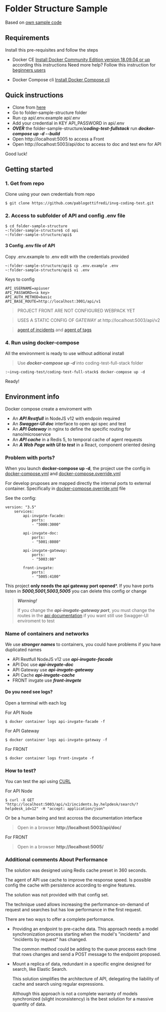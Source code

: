 # Folder Structure Sample

Based on [own sample code](https://github.com/pablogottifredi/some-coding-test/tree/master/coding-test-fullstack)

## Requirements

Install this pre-requisites and follow the steps

* Docker CE
[Install Docker Community Edition version 18.09.04 or up](https://docs.docker.com/install/linux/docker-ce/ubuntu/) according this instructions
Need more help? Follow this instruction for [beginners users](https://github.com/pablogottifredi/invg-coding-test/blob/master/docker-beginner-install.md)

* Docker Compose cli
[Install Docker Compose cli](https://docs.docker.com/compose/install/)

  

## Quick instructions
* Clone from [here]() 
* Go to folder-sample-structure folder
* Run cp api/.env.example api/.env
* Add your credential in KEY API_PASSWORD in api/.env 
* ***OVER*** the folder-sample-structure/***coding-test-fullstack*** run ***docker-compose up -d --build***
* Open http://localhost:5005 to access a Front 
* Open http://localhost:5003/api/doc to access to doc and test env for API

Good luck!


## Getting started

### 1. Get from repo

Clone using your own credentials from repo []()

  
```
$ git clone https://github.com/pablogottifredi/invg-coding-test.git
```


### 2. Access to subfolder of API and config .env file

```
$ cd folder-sample-structure
~:folder-sample-structure$ cd api
~:folder-sample-structure/api$
```

#### 3 Config .env file of API
Copy .env.example to .env edit with the credentials provided

```
~:folder-sample-structure/api$ cp .env.example .env
~:folder-sample-structure/api$ vi .env
```

Keys to config

```
API_USERNAME=apiuser
API_PASSWORD=<a key>
API_AUTH_METHOD=basic
API_BASE_ROUTE=http://localhost:3001/api/v1

```

> PROJECT FRONT ARE NOT CONFIGURED WEBPACK YET

> USES A STATIC CONFIG OF GATEWAY at http://localhost:5003/api/v2

> [agent of incidents](https://github.com/pablogottifredi/invg-coding-test/blob/master/coding-test-fullstack/front/src/components/IncidentList/agent.js) and [agent of tags](https://github.com/pablogottifredi/invg-coding-test/blob/master/coding-test-fullstack/front/src/components/Tags/agent.js)


### 4. Run using docker-compose

All the environment is ready to use without aditional install

> Use ***docker-compose up -d*** into coding-test-full-stack folder
  

```
:~invg-coding-test/coding-test-full-stack$ docker-compose up -d
```



Ready!

  
## Environment info
Docker compose create a enviroment with

* An ***API Restfull*** in NodeJS v12 with endpoin required
* An ***Swagger-UI doc*** interface to open api spec and test
* An ***API Gateway*** in nginx to define the specific routing for nano/microservice
* An ***API cache*** in a Redis 5, to temporal cache of agent requests
* An ***A Web Page with UI to test*** in a React, component oriented desing


### Problem with ports?

When you launch **docker-compose up -d**, the project use the config in [docker-compose.yml](./docker-compose.yml) and [docker-compose.override.yml](./docker-compose.override.yml)

  
For develop pruposes are mapped directly the internal ports to external container. Specifically in [docker-compose.override.yml](./docker-compose.override.yml) file

  
See the config:
```
version: "3.5"
    services:
        api-invgate-facade:
            ports:
            - "5000:3000"

        api-invgate-doc:
            ports:
            - "5001:8080"

        api-invgate-gateway:
            ports:
            - "5003:80"

        front-invgate:
            ports:
            - "5005:4100"
```

This project **only needs the api gateway port opened***. If you have ports listen in ***5000,5001,5003,5005*** you can delete this config or change

  
> ***Warning!***
>
> If you change the ***api-invgate-gateway port***, you must change the routes in the [api documentation](./api/doc/invgate.api.v2.openapi.json) if you want still use Swagger-UI enviroment to test

  

### Name of containers and networks

We use ***stronger names*** to containers, you could have problems if you have duplicated names

* API Restfull NodeJS v12 use ***api-invgate-facade***
* API Doc use ***api-invgate-doc***
* API Gateway use ***api-invgate-gateway***
* API Cache ***api-invgate-cache***
* FRONT invgate use ***front-invgete***
  
#### Do you need see logs?
Open a terminal with each log

 
For API Node
```
$ docker container logs api-invgate-facade -f
```

For API Gateway
```
$ docker container logs api-invgate-gateway -f
```


For FRONT
```
$ docker container logs front-invgate -f
```


### How to test?

You can test the api using [CURL](https://curl.haxx.se/docs/manpage.html)

  

For API Node

```
$ curl -X GET "http://localhost:5003/api/v2/incidents.by.helpdesk/search/?helpdesk_id=12" -H "accept: application/json"
```

 Or be a human being and test accross the documentation interface


> Open in a browser **http://localhost:5003/api/doc/**


For FRONT

> Open in a browser **http://localhost:5005/**



### Additional comments About Performance
The solution was designed using Redis cache preset in 360 seconds. 

The agent of API use cache to improve the response speed. Is possible config the cache with persistence according to engine features. 

The solution was not provided with that config set.

The technique used allows increasing the performance-on-demand of request and searches but has low performance in the first request. 

There are two ways to offer a complete performance. 

* Providing an endpoint to pre-cache data. 
    This approach needs a model synchronization process starting when the model's "incidents" and "incidents by request" has changed. 
    
    The common method could be adding to the queue process each time that rows changes and send a POST message to the endpoint proposed.

* Mount a replica of data, redundant in a specific engine designed for search, like Elastic Search. 

    This solution simplifies the architecture of API, delegating the liability of cache and search using regular expressions. 
    
    Although this approach is not a complete warranty of models synchronized (slight inconsistency) is the best solution for a massive quantity of data.
